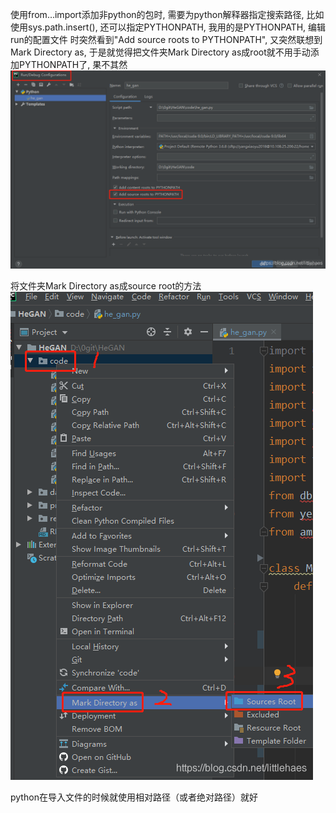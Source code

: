 使用from…import添加非python的包时, 需要为python解释器指定搜索路径, 比如
使用sys.path.insert(), 还可以指定PYTHONPATH, 我用的是PYTHONPATH, 编辑run的配置文件
时突然看到"Add source roots to PYTHONPATH", 又突然联想到Mark Directory as, 
于是就觉得把文件夹Mark Directory as成root就不用手动添加PYTHONPATH了, 果不其然
![img.png](pic/img.png)

将文件夹Mark Directory as成source root的方法
![img.png](pic/img2.png)
  
  
  
python在导入文件的时候就使用相对路径（或者绝对路径）就好

